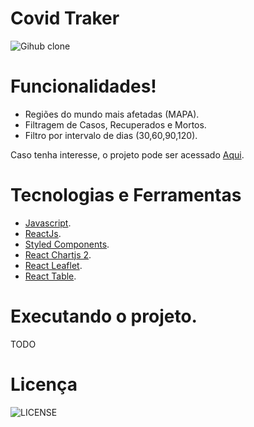 # Covid Traker

![Gihub clone](./docs/covid-traker.gif)

# Funcionalidades!

- Regiões do mundo mais afetadas (MAPA).
- Filtragem de Casos, Recuperados e Mortos.
- Filtro por intervalo de dias (30,60,90,120).

Caso tenha interesse, o projeto pode ser acessado [Aqui]().

# Tecnologias e Ferramentas

- [Javascript]().
- [ReactJs]().
- [Styled Components]().
- [React Chartjs 2]().
- [React Leaflet]().
- [React Table]().

# Executando o projeto.

TODO

# Licença

![LICENSE](https://img.shields.io/badge/license-MIT-%23F8952D)
